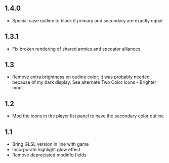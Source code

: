 ## 1.4.0

- Special case outline to black if primary and secondary are exactly equal

## 1.3.1

- Fix broken rendering of shared armies and specator alliances

## 1.3

- Remove extra brightness on outline color; it was probably needed because of my dark display.  See alternate Two Color Icons - Brighter mod.

## 1.2

- Mod the icons in the player list panel to have the secondary color outline

## 1.1

- Bring GLSL version in line with game
- Incorporate highlight glow effect
- Remove depreciated modinfo fields
